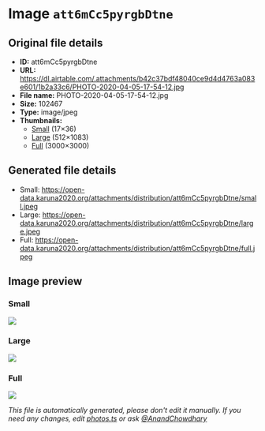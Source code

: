 # Image `att6mCc5pyrgbDtne`

## Original file details

- **ID:** att6mCc5pyrgbDtne
- **URL:** https://dl.airtable.com/.attachments/b42c37bdf48040ce9d4d4763a083e601/1b2a33c6/PHOTO-2020-04-05-17-54-12.jpg
- **File name:** PHOTO-2020-04-05-17-54-12.jpg
- **Size:** 102467
- **Type:** image/jpeg
- **Thumbnails:**
  - [Small](https://dl.airtable.com/.attachmentThumbnails/6b8e123d43a1b786bfdb2fa3faa976e9/fc4c7b97) (17×36)
  - [Large](https://dl.airtable.com/.attachmentThumbnails/095ad880e719b8b8df37ad7ee28ffda6/9533625a) (512×1083)
  - [Full](https://dl.airtable.com/.attachmentThumbnails/55e22ed55032f5c7cb9718a1d1186b9b/1586b6cf) (3000×3000)

## Generated file details

- Small: https://open-data.karuna2020.org/attachments/distribution/att6mCc5pyrgbDtne/small.jpeg
- Large: https://open-data.karuna2020.org/attachments/distribution/att6mCc5pyrgbDtne/large.jpeg
- Full: https://open-data.karuna2020.org/attachments/distribution/att6mCc5pyrgbDtne/full.jpeg

## Image preview

### Small

![](https://open-data.karuna2020.org/attachments/distribution/att6mCc5pyrgbDtne/small.jpeg)

### Large

![](https://open-data.karuna2020.org/attachments/distribution/att6mCc5pyrgbDtne/large.jpeg)

### Full

![](https://open-data.karuna2020.org/attachments/distribution/att6mCc5pyrgbDtne/full.jpeg)

_This file is automatically generated, please don't edit it manually. If you need any changes, edit [photos.ts](/photos.ts) or ask [@AnandChowdhary](https://github.com/AnandChowdhary)_

